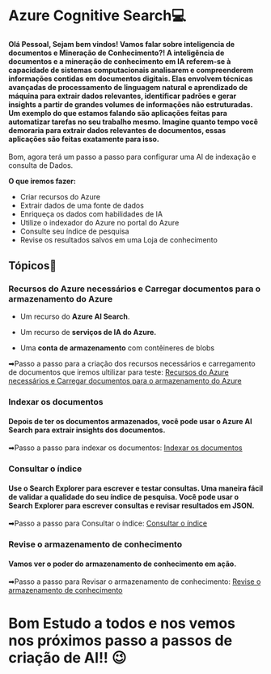 # Azure Cognitive Search💻

#### Olá Pessoal, Sejam bem vindos! Vamos falar sobre inteligencia de documentos e Mineração de Conhecimento?! A inteligência de documentos e a mineração de conhecimento em IA referem-se à capacidade de sistemas computacionais analisarem e compreenderem informações contidas em documentos digitais. Elas envolvem técnicas avançadas de processamento de linguagem natural e aprendizado de máquina para extrair dados relevantes, identificar padrões e gerar insights a partir de grandes volumes de informações não estruturadas. Um exemplo do que estamos falando são aplicações feitas para  automatizar tarefas no seu trabalho mesmo. Imagine quanto tempo você demoraria para extrair dados relevantes de documentos, essas aplicações são feitas exatamente para isso.

Bom, agora terá um passo a passo para configurar uma AI de indexação e consulta de Dados.

**O que iremos fazer:**

* Criar recursos do Azure
* Extrair dados de uma fonte de dados
* Enriqueça os dados com habilidades de IA
* Utilize o indexador do Azure no portal do Azure
* Consulte seu índice de pesquisa
* Revise os resultados salvos em uma Loja de conhecimento

## Tópicos👾

### Recursos do Azure necessários e Carregar documentos para o armazenamento do Azure

  * Um recurso do **Azure AI Search**.
  
  * Um recurso de **serviços de IA do Azure.**
  
  * Uma **conta de armazenamento** com contêineres de blobs

➡Passo a passo para a criação dos recursos necessários e carregamento de documentos que iremos ultilizar para teste: [Recursos do Azure necessários e Carregar documentos para o armazenamento do Azure](https://github.com/R-JoiceAraujo/tutorial-servi-oAI) 

### Indexar os documentos

#### Depois de ter os documentos armazenados, você pode usar o Azure AI Search para extrair insights dos documentos.

➡Passo a passo para indexar os documentos: [Indexar os documentos](https://github.com/R-JoiceAraujo/tutorial-servi-oAI/blob/main/indexe-documentos.md)

### Consultar o índice

#### Use o Search Explorer para escrever e testar consultas. Uma maneira fácil de validar a qualidade do seu índice de pesquisa. Você pode usar o Search Explorer para escrever consultas e revisar resultados em JSON.

➡Passo a passo para Consultar o índice: [Consultar o índice](https://github.com/R-JoiceAraujo/tutorial-servi-oAI/blob/main/consultar-indice.md)

### Revise o armazenamento de conhecimento

#### Vamos ver o poder do armazenamento de conhecimento em ação.

➡Passo a passo para Revisar o armazenamento de conhecimento: [Revise o armazenamento de conhecimento](https://github.com/R-JoiceAraujo/tutorial-servi-oAI/blob/main/armazenamento-conhecimento.md)


# Bom Estudo a todos e nos vemos nos próximos passo a passos de criação de AI!! 😉




  
  
